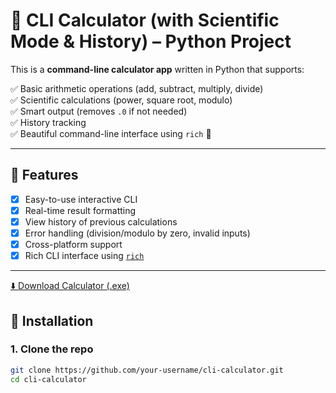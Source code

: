 # 🧮 CLI Calculator (with Scientific Mode & History) – Python Project

This is a **command-line calculator app** written in Python that supports:

✅ Basic arithmetic operations (add, subtract, multiply, divide)  
✅ Scientific calculations (power, square root, modulo)  
✅ Smart output (removes `.0` if not needed)  
✅ History tracking  
✅ Beautiful command-line interface using `rich` 🎨

---

## 🔧 Features

- [x] Easy-to-use interactive CLI
- [x] Real-time result formatting
- [x] View history of previous calculations
- [x] Error handling (division/modulo by zero, invalid inputs)
- [x] Cross-platform support
- [x] Rich CLI interface using [`rich`](https://github.com/Textualize/rich)

---
[⬇️ Download Calculator (.exe)](https://github.com/Ragulvasan08/cli-calculator/releases/latest/download/calculator.exe)

## 🚀 Installation

### 1. Clone the repo

```bash
git clone https://github.com/your-username/cli-calculator.git
cd cli-calculator


